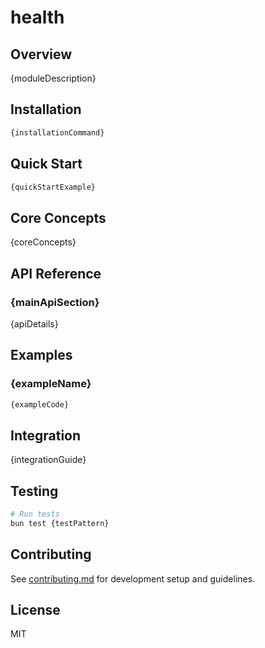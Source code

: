 # health

## Overview

{moduleDescription}

## Installation

```bash
{installationCommand}
```

## Quick Start

```typescript
{quickStartExample}
```

## Core Concepts

{coreConcepts}

## API Reference

### {mainApiSection}

{apiDetails}

## Examples

### {exampleName}
```typescript
{exampleCode}
```

## Integration

{integrationGuide}

## Testing

```bash
# Run tests
bun test {testPattern}
```

## Contributing

See [contributing.md](../contributing.md) for development setup and guidelines.

## License

MIT